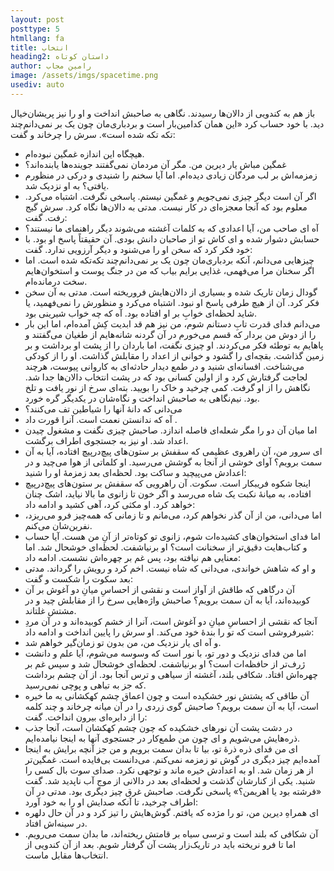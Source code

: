 ```yaml
---
layout: post
posttype: 5
htmllang: fa
title: انتخاب
heading2: داستان کوتاه
author: رامین مجاب
image: /assets/imgs/spacetime.png
usediv: auto
---
```


باز هم به کندویی از دالان‌ها رسیدند. نگاهی به صاحبش انداخت و او را نیز پریشان‌خیال دید. با خود حساب کرد «این همان کدامین‌بار است و بردباری‌مان چون یک بر نمی‌دانم‌چند تکه تکه شده است». سرش را چرخاند و گفت:
- هیچگاه این اندازه غمگین نبوده‌ام.
- غمگین مباش یار دیرین من. مگر آن مردمان نمی‌گفتند جوینده‌ها یابنده‌اند؟
- زمزمه‌اش بر لب مردگان زیادی دیده‌ام. اما آیا سخنم را شنیدی و درکی در منظورم یافتی؟
به او نزدیک شد.
- اگر آن است دیگر چیزی نمی‌جویم و غمگین نیستم. 
پاسخی نگرفت. اشتباه می‌کرد. معلوم بود که آنجا معجزه‌ای در کار نیست. مدتی به دالان‌ها نگاه کرد. سرش گیج رفت. گفت: 
- آه ای صاحب من، آیا اعدادی که به کلمات‌ آغشته می‌شوند دیگر راهنمای ما نیستند؟
- حسابش دشوار شده و ای کاش تو از صاحبان دانش بودی.
آن حقیقتاً پاسخ او بود. با خود فکر کرد که سخن او را می‌شنود و دیگر آرزویی ندارد. گفت:
- چیزهایی می‌دانم، آنکه بردباری‌مان چون یک بر نمی‌دانم‌چند تکه‌تکه شده است. اما اگر سخنان مرا می‌فهمی، غذایی برایم بیاب که من در جنگ پوست و استخوان‌هایم سخت درمانده‌ام.
- گودال زمان تاریک شده و بسیاری از دالان‌هایش فروریخته‌ است.
مدتی به آن سخن فکر کرد. آن از هیچ طرفی پاسخ او نبود. اشتباه می‌کرد و منظورش را نمی‌فهمید، یا شاید لحظه‌ای خوابِ بر او افتاده بود. آه که چه خواب شیرینی بود. 
- می‌دانم فدای قدرت تابِ دستانم شوم، من نیز هم قد ابدیت کِش آمده‌ام، اما این بار را از دوش من بردار که قسم می‌خورم در آن گردنه شانه‌هایم از طغیان می‌گفتند و پاهایم به توطئه فکر می‌کردند.
او چیزی نگفت، اما باردان را از پشت او برداشت و بر زمین گذاشت. بقچه‌ای را گشود و خوانی از اعداد را مقابلش گذاشت.
او را از کودکی می‌شناخت. افسانه‌ای شنید و در طمع دیدار حادثه‌ای به کاروانی پیوست، هرچند لجاجت گرفتارش کرد و از اولین کسانی بود که در پشت انتخاب دالان‌ها جدا شد. نگاهش را از او گرفت. کمی چرخید و خاک را بویید. بته‌ای سرخ از نور یافت و تلخ بود. نیم‌نگاهی به صاحبش انداخت و نگاه‌شان در یکدیگر گره خورد.
- می‌دانی که دانهٔ آنها را شیاطین تف می‌کنند؟
- آه که ندانستن نعمت است.
آنرا قورت داد .
- اما میان آن دو را مگر شعله‌ای فاصله اندازد.
صاحبش چیزی نگفت و مشغول چیدن اعداد شد. او نیز به جستجوی اطراف برگشت. 
- ای سرور من، آن راهروی عظیمی که سقفش بر ستون‌های پیچ‌درپیچ افتاده، آیا به آن سمت برویم؟
آوای خوشی از آنجا به گوشش می‌رسید. او کلماتی از هوا می‌چید و در اعدادش می‌پیچید و ساکت بود. لحظه‌ای بعد زمزمهٔ او را شنید:
- اینجا شکوه فریبکار است. 
سکوت.
آن راهرویی که سقفش بر ستون‌های پیچ‌درپیچ افتاده، به میانهٔ نکبت یک شاه می‌رسد و اگر خون تا زانوی ما بالا نیاید، اشک چنان خواهد کرد.
او مکثی کرد، آهی کشید و ادامه داد:
- اما می‌دانی، من از آن گذر نخواهم کرد، می‌مانم و تا زمانی که همه‌چیز فرو می‌ریزد، نفرین‌شان می‌کنم.
- اما فدای استخوان‌های کشیده‌ات شوم، زانوی تو کوتاه‌تر از آنِ من هست. آیا حساب و کتاب‌هایت دقیق‌تر از سخنانت است؟
 او برنیاشفت. لحظه‌ای خوشحال شد. اما معنایی هم نیافته بود، پس غم بر چهره‌اش نشست. ادامه داد:
 - و او که شاهش خواندی، می‌دانی که شاه نیست.
 اخم کرد و رویش را گرداند. مدتی بعد سکوت را شکست و گفت:
 - آن درگاهی که طاقش از آواز است و نقشی از احساسِ میانِ دو آغوش بر آن کوبیده‌اند، آیا به آن سمت برویم؟
صاحبش واژه‌هایی سرخ را از مقابلش چید و در مشتش غلتاند.
- آنجا که نقشی از احساسِ میانِ دو آغوش است، آنرا از خشم کوبیده‌اند و در آن مردِ شیرفروشی است که تو را بندهٔ خود می‌کند.
او سرش را پایین انداخت و ادامه داد:
- و آه ای یار نزدیک من، من بدون تو زمان‌گیر خواهم شد.
- اما من فدای نزدیک و دور تو، با نور است که وسوسه می‌شوم، آیا علم و دانشت ژرف‌تر از حافظه‌ات است؟
او برنیاشفت. لحظه‌ای خوشحال شد و سپس غم بر چهره‌اش افتاد. شکافی بلند، آغشته از سیاهی و ترس آنجا بود. از آن چشم برداشت که جز به تباهی و پوچی نمی‌رسید. 
- آن طاقی که پشتش نور خشکیده است و چون اعماق چشم کهکشانی به ما خیره است، آیا به آن سمت برویم؟
صاحبش گوی زردی را در آن میانه چرخاند و چند کلمه را از دایره‌ای بیرون انداخت. گفت:
- در دشت پشت آن نورهای خشکیده که چون چشم کهکشان است، آنجا جذب ذره‌هایش می‌شویم و ای چون من طمع‌کار در جستجوی آنها به اینجا نیامده‌ایم.
- ای من فدای ذره ذرهٔ تو، بیا تا بدان سمت برویم و من جز آنچه برایش به اینجا آمده‌ایم چیز دیگری در گوش تو زمزمه نمی‌کنم.
می‌دانست بی‌فایده است. غمگین‌تر از هر زمان شد. او به اعدادش خیره ماند و توجهی نکرد. صدای سوت بال کسی را شنید. یکی از کنارشان گذشت و لحظه‌ای بعد در دالانی از موج آب ناپدید شد. گفت «فرشته بود یا اهریمن؟» پاسخی نگرفت. صاحبش غرق چیز دیگری بود. مدتی در آن اطراف چرخید، تا آنکه صدایش او را به خود آورد:
- ای همراهِ دیرین من، تو را مژده که یافتم. 
گوش‌هایش را تیز کرد و در آن حال دلهره‌ در سینه‌اش افتاد.
- آن شکافی که بلند است و ترسی سیاه بر قامتش ریخته‌اند، ما بدان سمت می‌رویم. اما تا فرو نریخته باید در تاریک‌زار پشت آن گرفتار شویم. بعد از آن کندویی از انتخاب‌ها مقابل ماست.
